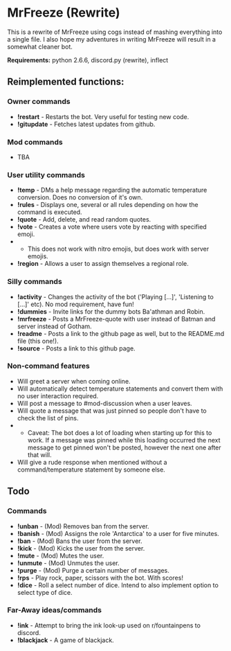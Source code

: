 # MrFreeze (Rewrite)
This is a rewrite of MrFreeze using cogs instead of mashing everything into a single file. I also hope my adventures in writing MrFreeze will result in a somewhat cleaner bot.

**Requirements:** python 2.6.6, discord.py (rewrite), inflect

## Reimplemented functions:
### Owner commands
* **!restart**   - Restarts the bot. Very useful for testing new code.
* **!gitupdate** - Fetches latest updates from github.

### Mod commands
* TBA

### User utility commands
* **!temp**     - DMs a help message regarding the automatic temperature conversion. Does no conversion of it's own.
* **!rules**    - Displays one, several or all rules depending on how the command is executed.
* **!quote**     - Add, delete, and read random quotes.
* **!vote**      - Creates a vote where users vote by reacting with specified emoji.
* * This does not work with nitro emojis, but does work with server emojis.
* **!region**    - Allows a user to assign themselves a regional role.

### Silly commands
* **!activity**  - Changes the activity of the bot ('Playing [...]', 'Listening to [...]' etc). No mod requirement, have fun!
* **!dummies**   - Invite links for the dummy bots Ba'athman and Robin.
* **!mrfreeze**  - Posts a MrFreeze-quote with user instead of Batman and server instead of Gotham.
* **!readme**    - Posts a link to the github page as well, but to the README.md file (this one!).
* **!source**    - Posts a link to this github page.

### Non-command features
* Will greet a server when coming online.
* Will automatically detect temperature statements and convert them with no user interaction required.
* Will post a message to #mod-discussion when a user leaves.
* Will quote a message that was just pinned so people don't have to check the list of pins.
* * Caveat: The bot does a lot of loading when starting up for this to work. If a message was pinned while this loading occurred the next message to get pinned won't be posted, however the next one after that will.
* Will give a rude response when mentioned without a command/temperature statement by someone else.

## Todo
### Commands
* **!unban**     - (Mod) Removes ban from the server.
* **!banish**    - (Mod) Assigns the role 'Antarctica' to a user for five minutes.
* **!ban**       - (Mod) Bans the user from the server.
* **!kick**      - (Mod) Kicks the user from the server.
* **!mute**      - (Mod) Mutes the user.
* **!unmute**    - (Mod) Unmutes the user.
* **!purge**     - (Mod) Purge a certain number of messages.
* **!rps**       - Play rock, paper, scissors with the bot. With scores!
* **!dice**      - Roll a select number of dice. Intend to also implement option to select type of dice.

### Far-Away ideas/commands
* **!ink**       - Attempt to bring the ink look-up used on r/fountainpens to discord.
* **!blackjack** - A game of blackjack.
